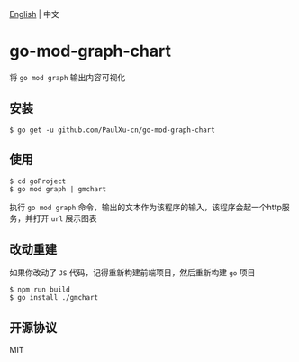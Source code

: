 [English](./README.md) | 中文
# go-mod-graph-chart
将 `go mod graph` 输出内容可视化 

## 安装

```shell
$ go get -u github.com/PaulXu-cn/go-mod-graph-chart
```

## 使用

```shell
$ cd goProject
$ go mod graph | gmchart
```

执行 `go mod graph` 命令，输出的文本作为该程序的输入，该程序会起一个http服务，并打开 `url` 展示图表

## 改动重建

如果你改动了 `JS` 代码，记得重新构建前端项目，然后重新构建 `go` 项目
```shell
$ npm run build 
$ go install ./gmchart
```

## 开源协议

MIT